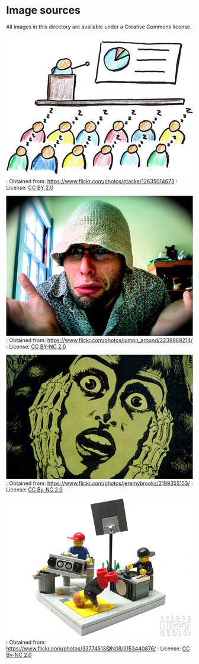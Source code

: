 Image sources
=============

All images in this directory are available under a Creative Commons
license.

![yell](yell.jpg)
:   Obtained from: <https://www.flickr.com/photos/otacke/12635014673>
:   License: [CC BY 2.0]

![huh](huh.jpg)
:   Obtained from: <https://www.flickr.com/photos/jumpn_around/2239989214/>
:   License: [CC BY-NC 2.0]

![horror](horror.jpg)
:   Obtained from: <https://www.flickr.com/photos/jeremybrooks/2199355153/>
:   License: [CC By-NC 2.0]

![awesome](awesome.jpg)
:   Obtained from: <https://www.flickr.com/photos/33774513@N08/3153440876/>
:   License: [CC By-NC 2.0]

[CC BY 2.0]: https://creativecommons.org/licenses/by/2.0/
[CC BY-NC 2.0]: https://creativecommons.org/licenses/by-nc/2.0/
